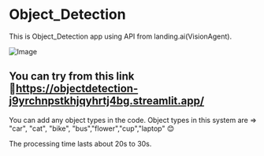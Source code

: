 # Object_Detection
This is Object_Detection app using API from landing.ai(VisionAgent).

![Image](https://github.com/user-attachments/assets/e045b8fc-4c4d-40ad-873a-c26ede1249b7)

## You can try from this link 🔗https://objectdetection-j9yrchnpstkhjqyhrtj4bg.streamlit.app/
You can add any object types in the code. 
Object types in this system are => "car", "cat", "bike", "bus","flower","cup","laptop" 😊

The processing time lasts about 20s to 30s.

